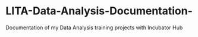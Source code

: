 # LITA-Data-Analysis-Documentation-
Documentation of my Data Analysis training projects with Incubator Hub
